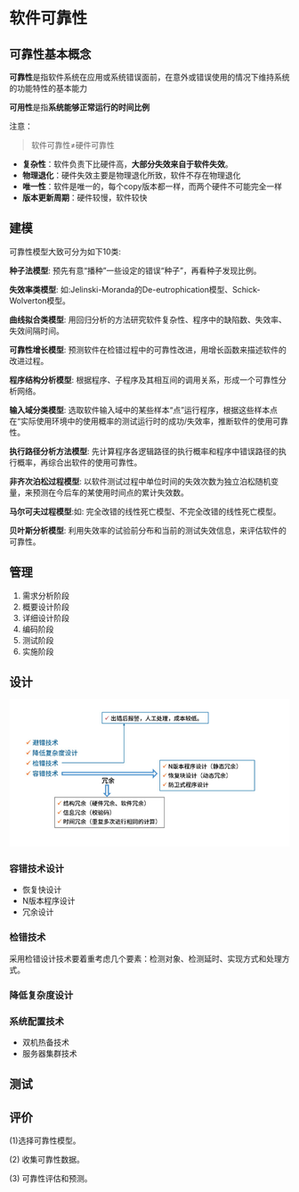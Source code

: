 # 软件可靠性

## 可靠性基本概念

**可靠性**是指软件系统在应用或系统错误面前，在意外或错误使用的情况下维持系统的功能特性的基本能力

**可用性**是指**系统能够正常运行的时间比例**

注意：

> 软件可靠性≠硬件可靠性

* **复杂性**：软件负责下比硬件高，**大部分失效来自于软件失效**。
* **物理退化**：硬件失效主要是物理退化所致，软件不存在物理退化
* **唯一性**：软件是唯一的，每个copy版本都一样，而两个硬件不可能完全一样
* **版本更新周期**：硬件较慢，软件较快



## 建模

可靠性模型大致可分为如下10类:

**种子法模型**: 预先有意“播种”一些设定的错误“种子”，再看种子发现比例。

**失效率类模型**: 如:Jelinski-Moranda的De-eutrophication模型、Schick-Wolverton模型。

**曲线拟合类模型**: 用回归分析的方法研究软件复杂性、程序中的缺陷数、失效率、失效间隔时间。

**可靠性增长模型**: 预测软件在检错过程中的可靠性改进，用增长函数来描述软件的改进过程。

**程序结构分析模型**: 根据程序、子程序及其相互间的调用关系，形成一个可靠性分析网络。

**输入域分类模型**: 选取软件输入域中的某些样本“点”运行程序，根据这些样本点在“实际使用环境中的使用概率的测试运行时的成功/失效率，推断软件的使用可靠性。

**执行路径分析方法模型**: 先计算程序各逻辑路径的执行概率和程序中错误路径的执行概率，再综合出软件的使用可靠性。

**非齐次泊松过程模型**: 以软件测试过程中单位时间的失效次数为独立泊松随机变量，来预测在今后车的某使用时间点的累计失效数。

**马尔可夫过程模型**:如: 完全改错的线性死亡模型、不完全改错的线性死亡模型。

**贝叶斯分析模型**: 利用失效率的试验前分布和当前的测试失效信息，来评估软件的可靠性。

## 管理

1. 需求分析阶段
2. 概要设计阶段
3. 详细设计阶段
4. 编码阶段
5. 测试阶段
6. 实施阶段

## 设计

![image-20250410181912923](https://raw.githubusercontent.com/zpfate/ImageService/master/uPic/1744280355364)



### 容错技术设计

* 恢复快设计
* N版本程序设计
* 冗余设计

### 检错技术

采用检错设计技术要着重考虑几个要素：检测对象、检测延时、实现方式和处理方式。

### 降低复杂度设计

### 系统配置技术

* 双机热备技术
* 服务器集群技术







## 测试

## 评价

(1)选择可靠性模型。

(2) 收集可靠性数据。

(3) 可靠性评估和预测。


